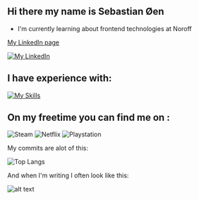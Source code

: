 ## Hi there my name is Sebastian Øen

- I'm currently learning about frontend technologies at Noroff



[My LinkedIn page](https://www.linkedin.com/in/sebastian-%C3%B8en-06b470234/) 


[![My LinkedIn](https://skillicons.dev/icons?i=linkedin)](https://skillicons.dev)


## I have experience with:
[![My Skills](https://skillicons.dev/icons?i=js,html,css,react,sass,bootstrap,tailwind,git)](https://skillicons.dev)


## On my freetime you can find me on : 

![Steam](https://img.shields.io/badge/steam-%23000000.svg?style=for-the-badge&logo=steam&logoColor=white)
![Netflix](https://img.shields.io/badge/Netflix-E50914?style=for-the-badge&logo=netflix&logoColor=white)
![Playstation](https://img.shields.io/badge/Playstation-003791?style=for-the-badge&logo=playstation&logoColor=white)


My commits are alot of this: 

![Top Langs](https://github-readme-stats.vercel.app/api/top-langs/?username=sebastianoen&langs_count=8)

And when I'm writing I often look like this:

![alt text](https://encrypted-tbn0.gstatic.com/images?q=tbn:ANd9GcTNJC-IbWXu3Et0e9FEU_HweRS-4NxLp9TYzA&usqp=CAU)




  

<!--
**SebastianOen/SebastianOen** is a ✨ _special_ ✨ repository because its `README.md` (this file) appears on your GitHub profile.

Here are some ideas to get you started:

- 🔭 I’m currently working on ...
- 🌱 I’m currently learning ...
- 👯 I’m looking to collaborate on ...
- 🤔 I’m looking for help with ...
- 💬 Ask me about ...
- 📫 How to reach me: ...
- 😄 Pronouns: ...
- ⚡ Fun fact: ...
-->
